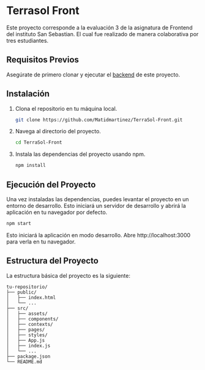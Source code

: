 # Terrasol Front

Este proyecto corresponde a la evaluación 3 de la asignatura de Frontend del instituto San Sebastian. El cual fue realizado de manera colaborativa por tres estudiantes. 

## Requisitos Previos

Asegúrate de primero clonar y ejecutar el [backend](https://github.com/yeikobu/terrasol-backend) de este proyecto.

## Instalación

1. Clona el repositorio en tu máquina local.

   ```bash
   git clone https://github.com/Matidmartinez/TerraSol-Front.git
2. Navega al directorio del proyecto.

    ```bash
    cd TerraSol-Front
    ```
3. Instala las dependencias del proyecto usando npm.

    ```bash
    npm install
    ```

## Ejecución del Proyecto
Una vez instaladas las dependencias, puedes levantar el proyecto en un entorno de desarrollo. Esto iniciará un servidor de desarrollo y abrirá la aplicación en tu navegador por defecto.

```bash
npm start
```
Esto iniciará la aplicación en modo desarrollo. Abre http://localhost:3000 para verla en tu navegador.

## Estructura del Proyecto
La estructura básica del proyecto es la siguiente:

```
tu-repositorio/
├── public/
│   ├── index.html
│   └── ...
├── src/
│   ├── assets/
│   ├── components/
│   ├── contexts/
│   ├── pages/
│   ├── styles/
│   ├── App.js
│   ├── index.js
│   └── ...
├── package.json
└── README.md
```
